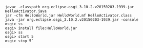     
    javac -classpath org.eclipse.osgi_3.10.2.v20150203-1939.jar HelloActivator.java
    jar -cfm HelloWorld.jar HelloWorld.mf HelloActivator.class
    java -jar org.eclipse.osgi_3.10.2.v20150203-1939.jar -console
    osgi> ss
    osgi> install file:HelloWorld.jar
    osgi> ss
    osgi> start 5
    osgi> stop 5`

